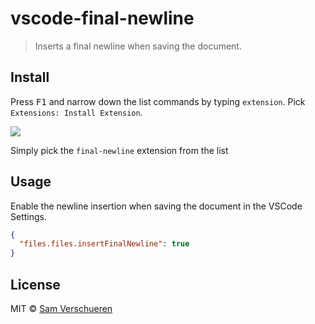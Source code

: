 # vscode-final-newline

> Inserts a final newline when saving the document.


## Install

Press <kbd>F1</kbd> and narrow down the list commands by typing `extension`. Pick `Extensions: Install Extension`.

![](https://github.com/SamVerschueren/vscode-linter-xo/raw/master/screenshot.png)

Simply pick the `final-newline` extension from the list

## Usage

Enable the newline insertion when saving the document in the VSCode Settings.

```json
{
  "files.files.insertFinalNewline": true
}
```

## License

MIT © [Sam Verschueren](http://github.com/SamVerschueren)
